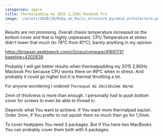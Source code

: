 ```yaml
---
categories: apple
title: Thermalpading my 2015 2,2GHz Macbook Pro
image: '/assets/2020/10/Ruby_on_Rails_structure_pyramid_architecture.png'
---
```


Results are not promising. Overall chasis temperature increased on the bottom cover and that is highly unpleasant. CPU Temperature at stress didn't lower that much (to 78°C from 81°C), barely anything in my opinion.

https://browser.geekbench.com/v5/cpu/compare/4169173?baseline=4202839

Probably I will get better results when thermalpadding my 2015 2,8GHz Macbook Pro because CPU works there on 99°C when in stress. And probably it could go higher but it is thermal throttling a lot.

For anyone wondering I ordered `Thermopad AG 20x130x2mm 6W/mk` 

2mm of thickness is more than enough. I personally had to push bottom cover for screws to even be able to thread in.

Depends what You want to achieve. If You want more thermalpad squish. Order 2mm, if You prefer to not squish them so much then go for 1,5mm.

To cover heatpipes You need 3 packages. But if You have two MacBooks You can probably cover them both with 5 packages. 